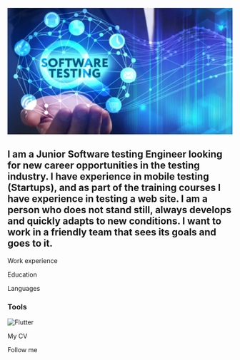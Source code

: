 ![Header](https://github.com/Julia760/julia760/blob/main/assets/354c5fe31a70190fb3ef34bd660f5752012a4ccb.webp)

## I am a Junior Software testing Engineer looking for new career opportunities in the testing industry. I have experience in mobile testing (Startups), and as part of the training courses I have experience in testing a web site. I am a person who does not stand still, always develops and quickly adapts to new conditions. I want to work in a friendly team that sees its goals and goes to it.

Work experience

Education

Languages

### Tools

![Flutter](https://img.shields.io/badge/-Flutter-#2F4F4F?style=for-the-badge&logo=Flutter&LogoColor=#FF8C00)

My CV

Follow me
